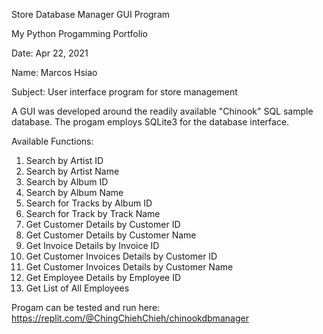 Store Database Manager GUI Program

My Python Progamming Portfolio

Date: Apr 22, 2021

Name: Marcos Hsiao

Subject: User interface program for store management

A GUI was developed around the readily available "Chinook" SQL sample database. The progam employs SQLite3 for the database interface.

Available Functions:
1) Search by Artist ID
2) Search by Artist Name
3) Search by Album ID
4) Search by Album Name
5) Search for Tracks by Album ID
6) Search for Track by Track Name
7) Get Customer Details by Customer ID
8) Get Customer Details by Customer Name
9) Get Invoice Details by Invoice ID
10) Get Customer Invoices Details by Customer ID
11) Get Customer Invoices Details by Customer Name
12) Get Employee Details by Employee ID
13) Get List of All Employees

Progam can be tested and run here: https://replit.com/@ChingChiehChieh/chinookdbmanager
